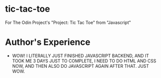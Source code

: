 # tic-tac-toe
For The Odin Project's "Project: Tic Tac Toe" from "Javascript"

# Author's Experience
- WOW! I LITERALLY JUST FINISHED JAVASCRIPT BACKEND, AND IT TOOK ME 3 DAYS JUST TO COMPLETE, I NEED TO DO HTML AND CSS NOW, AND THEN ALSO DO JAVASCRIPT AGAIN AFTER THAT. JUST WOW.
